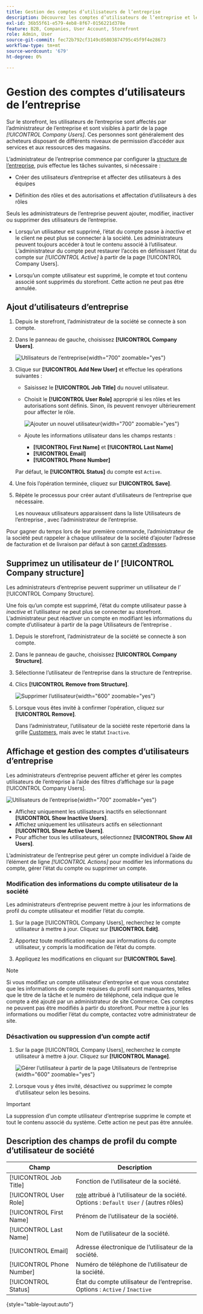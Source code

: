 ```yaml
---
title: Gestion des comptes d’utilisateurs de l’entreprise
description: Découvrez les comptes d’utilisateurs de l’entreprise et leur fonctionnement dans le compte d’entreprise associé.
exl-id: 36b55f61-e579-4eb8-8f67-0156221d378e
feature: B2B, Companies, User Account, Storefront
role: Admin, User
source-git-commit: fec72b792cf3149c05803874795c45f9f4e28673
workflow-type: tm+mt
source-wordcount: '679'
ht-degree: 0%

---
```


# Gestion des comptes d’utilisateurs de l’entreprise

Sur le storefront, les utilisateurs de l’entreprise sont affectés par l’administrateur de l’entreprise et sont visibles à partir de la page _[!UICONTROL Company Users]_. Ces personnes sont généralement des acheteurs disposant de différents niveaux de permission d’accéder aux services et aux ressources des magasins.

L’administrateur de l’entreprise commence par configurer la [structure de l’entreprise](account-company-structure.md), puis effectue les tâches suivantes, si nécessaire :

- Créer des utilisateurs d’entreprise et affecter des utilisateurs à des équipes

- Définition des rôles et des autorisations et affectation d’utilisateurs à des rôles

Seuls les administrateurs de l’entreprise peuvent ajouter, modifier, inactiver ou supprimer des utilisateurs de l’entreprise.

- Lorsqu’un utilisateur est supprimé, l’état du compte passe à *inactive* et le client ne peut plus se connecter à la société. Les administrateurs peuvent toujours accéder à tout le contenu associé à l’utilisateur. L’administrateur du compte peut restaurer l’accès en définissant l’état du compte sur *[!UICONTROL Active]* à partir de la page [!UICONTROL Company Users].

- Lorsqu’un compte utilisateur est supprimé, le compte et tout contenu associé sont supprimés du storefront. Cette action ne peut pas être annulée.

## Ajout d’utilisateurs d’entreprise

1. Depuis le storefront, l’administrateur de la société se connecte à son compte.

1. Dans le panneau de gauche, choisissez **[!UICONTROL Company Users]**.

   ![Utilisateurs de l’entreprise](./assets/company-users-list-storefront.png){width="700" zoomable="yes"}

1. Clique sur **[!UICONTROL Add New User]** et effectue les opérations suivantes :

   - Saisissez le **[!UICONTROL Job Title]** du nouvel utilisateur.

   - Choisit le **[!UICONTROL User Role]** approprié si les rôles et les autorisations sont définis. Sinon, ils peuvent renvoyer ultérieurement pour affecter le rôle.

     ![Ajouter un nouvel utilisateur](./assets/company-structure-users-add.png){width="700" zoomable="yes"}

   - Ajoute les informations utilisateur dans les champs restants :
      - **[!UICONTROL First Name]** et **[!UICONTROL Last Name]**
      - **[!UICONTROL Email]**
      - **[!UICONTROL Phone Number]**

   Par défaut, le **[!UICONTROL Status]** du compte est `Active`.

1. Une fois l’opération terminée, cliquez sur **[!UICONTROL Save]**.

1. Répète le processus pour créer autant d’utilisateurs de l’entreprise que nécessaire.

   Les nouveaux utilisateurs apparaissent dans la liste Utilisateurs de l’entreprise , avec l’administrateur de l’entreprise.

Pour gagner du temps lors de leur première commande, l’administrateur de la société peut rappeler à chaque utilisateur de la société d’ajouter l’adresse de facturation et de livraison par défaut à son [carnet d’adresses](../customers/account-dashboard-address-book.md).

## Supprimez un utilisateur de l’ [!UICONTROL Company structure]

Les administrateurs d’entreprise peuvent supprimer un utilisateur de l’ [!UICONTROL Company Structure].

Une fois qu’un compte est supprimé, l’état du compte utilisateur passe à *inactive* et l’utilisateur ne peut plus se connecter au storefront.
L’administrateur peut réactiver un compte en modifiant les informations du compte d’utilisateur à partir de la page Utilisateurs de l’entreprise .

1. Depuis le storefront, l’administrateur de la société se connecte à son compte.

1. Dans le panneau de gauche, choisissez **[!UICONTROL Company Structure]**.

1. Sélectionne l’utilisateur de l’entreprise dans la structure de l’entreprise.

1. Clics **[!UICONTROL Remove from Structure]**.

   ![Supprimer l’utilisateur](./assets/company-structure-delete-user.png){width="600" zoomable="yes"}

1. Lorsque vous êtes invité à confirmer l’opération, cliquez sur **[!UICONTROL Remove]**.

   Dans l’administrateur, l’utilisateur de la société reste répertorié dans la grille [Customers](../customers/customers-all.md), mais avec le statut `Inactive`.

## Affichage et gestion des comptes d’utilisateurs d’entreprise

Les administrateurs d’entreprise peuvent afficher et gérer les comptes utilisateurs de l’entreprise à l’aide des filtres d’affichage sur la page [!UICONTROL Company Users].

![Utilisateurs de l’entreprise](./assets/company-users-list-storefront.png){width="700" zoomable="yes"}

- Affichez uniquement les utilisateurs inactifs en sélectionnant **[!UICONTROL Show Inactive Users]**.
- Affichez uniquement les utilisateurs actifs en sélectionnant **[!UICONTROL Show Active Users]**.
- Pour afficher tous les utilisateurs, sélectionnez **[!UICONTROL Show All Users]**.

L’administrateur de l’entreprise peut gérer un compte individuel à l’aide de l’élément de ligne *[!UICONTROL Actions]* pour modifier les informations du compte, gérer l’état du compte ou supprimer un compte.

### Modification des informations du compte utilisateur de la société

Les administrateurs d’entreprise peuvent mettre à jour les informations de profil du compte utilisateur et modifier l’état du compte.

1. Sur la page [!UICONTROL Company Users], recherchez le compte utilisateur à mettre à jour. Cliquez sur **[!UICONTROL Edit]**.

1. Apportez toute modification requise aux informations du compte utilisateur, y compris la modification de l’état du compte.

1. Appliquez les modifications en cliquant sur **[!UICONTROL Save]**.

>[!NOTE]
>
>Si vous modifiez un compte utilisateur d’entreprise et que vous constatez que les informations de compte requises du profil sont manquantes, telles que le titre de la tâche et le numéro de téléphone, cela indique que le compte a été ajouté par un administrateur de site Commerce. Ces comptes ne peuvent pas être modifiés à partir du storefront. Pour mettre à jour les informations ou modifier l’état du compte, contactez votre administrateur de site.

### Désactivation ou suppression d’un compte actif

1. Sur la page [!UICONTROL Company Users], recherchez le compte utilisateur à mettre à jour. Cliquez sur **[!UICONTROL Manage]**.

   ![Gérer l’utilisateur à partir de la page Utilisateurs de l’entreprise](./assets/company-users-manage-storefront.png){width="600" zoomable="yes"}

1. Lorsque vous y êtes invité, désactivez ou supprimez le compte d’utilisateur selon les besoins.

>[!IMPORTANT]
>
>La suppression d’un compte utilisateur d’entreprise supprime le compte et tout le contenu associé du système. Cette action ne peut pas être annulée.

## Description des champs de profil du compte d’utilisateur de société

| Champ | Description |
|--------------|---------------|
| [!UICONTROL Job Title] | Fonction de l’utilisateur de la société. |
| [!UICONTROL User Role] | [role](account-company-roles-permissions.md) attribué à l’utilisateur de la société. Options : `Default User` / (autres rôles) |
| [!UICONTROL First Name] | Prénom de l’utilisateur de la société. |
| [!UICONTROL Last Name] | Nom de l’utilisateur de la société. |
| [!UICONTROL Email] | Adresse électronique de l’utilisateur de la société. |
| [!UICONTROL Phone Number] | Numéro de téléphone de l’utilisateur de la société. |
| [!UICONTROL Status] | État du compte utilisateur de l’entreprise. Options : `Active` / `Inactive` |

{style="table-layout:auto"}
